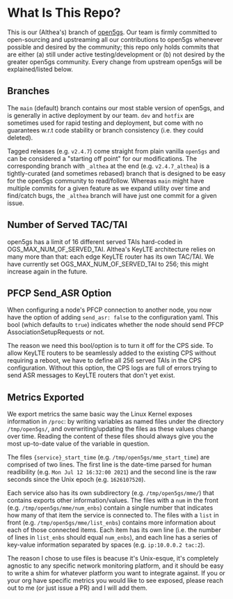 # What Is This Repo?

This is our (Althea's) branch of [open5gs](https://github.com/open5gs/open5gs). Our team is firmly committed to open-sourcing and upstreaming all our contributions to open5gs whenever possible and desired by the community; this repo only holds commits that are either (a) still under active testing/development or (b) not desired by the greater open5gs community. Every change from upstream open5gs will be explained/listed below.

## Branches
The `main` (default) branch contains our most stable version of open5gs, and is generally in active deployment by our team. `dev` and `hotfix` are sometimes used for rapid testing and deployment, but come with no guarantees w.r.t code stability or branch consistency (i.e. they could deleted).

Tagged releases (e.g. `v2.4.7`) come straight from plain vanilla `open5gs` and can be considered a "starting off point" for our modifications. The corresponding branch with `_althea` at the end (e.g. `v2.4.7_althea`) is a tightly-curated (and sometimes rebased) branch that is designed to be easy for the open5gs community to read/follow. Whereas `main` might have multiple commits for a given feature as we expand utility over time and find/catch bugs, the `_althea` branch will have just one commit for a given issue.

## Number of Served TAC/TAI
open5gs has a limit of 16 different served TAIs hard-coded in OGS_MAX_NUM_OF_SERVED_TAI. Althea's KeyLTE architecture relies on many more than that: each edge KeyLTE router has its own TAC/TAI. We have currently set OGS_MAX_NUM_OF_SERVED_TAI to 256; this might increase again in the future.

## PFCP Send_ASR Option
When configuring a node's PFCP connection to another node, you now have the option of adding `send_asr: false` to the configuration yaml. This bool (which defaults to `true`) indicates whether the node should send PFCP AssociationSetupRequests or not.

The reason we need this bool/option is to turn it off for the CPS side. To allow KeyLTE routers to be seamlessly added to the existing CPS without requiring a reboot, we have to define all 256 served TAIs in the CPS configuration. Without this option, the CPS logs are full of errors trying to send ASR messages to KeyLTE routers that don't yet exist.

## Metrics Exported
We export metrics the same basic way the Linux Kernel exposes information in `/proc`: by writing variables as named files under the directory `/tmp/open5gs/`, and overwriting/updating the files as these values change over time. Reading the content of these files should always give you the most up-to-date value of the variable in question.

The files `{service}_start_time` (e.g. `/tmp/open5gs/mme_start_time`) are comprised of two lines. The first line is the date-time parsed for human readibility (e.g. `Mon Jul 12 16:32:00 2021`) and the second line is the raw seconds since the Unix epoch (e.g. `1626107520`).

Each service also has its own subdirectory (e.g. `/tmp/open5gs/mme/`) that contains exports other information/values. The files with a `num` in the front (e.g. `/tmp/open5gs/mme/num_enbs`) contain a single number that indicates how many of that item the service is connected to. The files with a `list` in front (e.g. `/tmp/open5gs/mme/list_enbs`) contains more information about each of those connected items. Each item has its own line (i.e. the number of lines in `list_enbs` should equal `num_enbs`), and each line has a series of key-value information separated by spaces (e.g. `ip:10.0.0.2 tac:2`).

The reason I chose to use files is beacuse it's Unix-esque, it's completely agnostic to any specific network monitoring platform, and it should be easy to write a shim for whatever platform you want to integrate against. If you or your org have specific metrics you would like to see exposed, please reach out to me (or just issue a PR) and I will add them.
